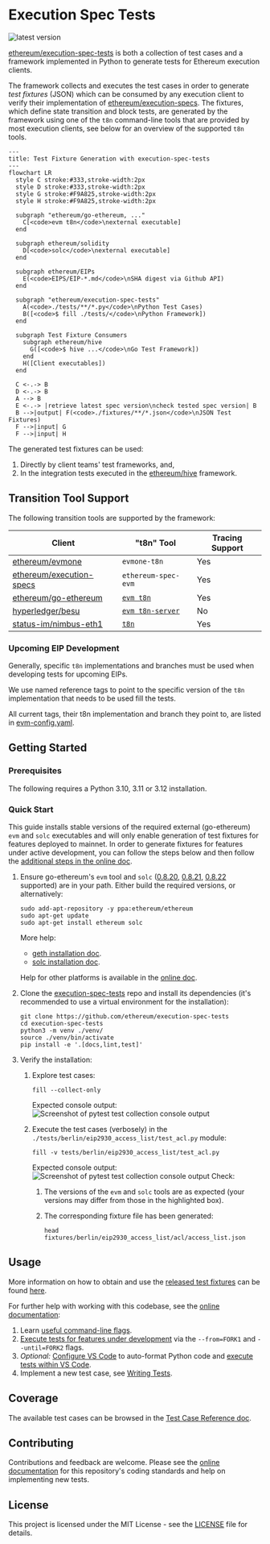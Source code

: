 # Execution Spec Tests

![latest version](https://img.shields.io/github/v/release/ethereum/execution-spec-tests)

[ethereum/execution-spec-tests](https://github.com/ethereum/execution-spec-tests) is both a collection of test cases and a framework implemented in Python to generate tests for Ethereum execution clients.

The framework collects and executes the test cases in order to generate _test fixtures_ (JSON) which can be consumed by any execution client to verify their implementation of [ethereum/execution-specs](https://github.com/ethereum/execution-specs). The fixtures, which define state transition and block tests, are generated by the framework using one of the `t8n` command-line tools that are provided by most execution clients, see below for an overview of the supported `t8n` tools.

```mermaid
---
title: Test Fixture Generation with execution-spec-tests
---
flowchart LR
  style C stroke:#333,stroke-width:2px
  style D stroke:#333,stroke-width:2px
  style G stroke:#F9A825,stroke-width:2px
  style H stroke:#F9A825,stroke-width:2px
  
  subgraph "ethereum/go-ethereum, ..."
    C[<code>evm t8n</code>\nexternal executable]
  end

  subgraph ethereum/solidity
    D[<code>solc</code>\nexternal executable]
  end

  subgraph ethereum/EIPs
    E(<code>EIPS/EIP-*.md</code>\nSHA digest via Github API)
  end

  subgraph "ethereum/execution-spec-tests"
    A(<code>./tests/**/*.py</code>\nPython Test Cases)
    B([<code>$ fill ./tests/</code>\nPython Framework])
  end

  subgraph Test Fixture Consumers
    subgraph ethereum/hive
      G([<code>$ hive ...</code>\nGo Test Framework])
    end
    H([Client executables])
  end

  C <-.-> B  
  D <-.-> B
  A --> B
  E <-.-> |retrieve latest spec version\ncheck tested spec version| B
  B -->|output| F(<code>./fixtures/**/*.json</code>\nJSON Test Fixtures)
  F -->|input| G
  F -->|input| H
```

The generated test fixtures can be used:

1. Directly by client teams' test frameworks, and,
2. In the integration tests executed in the [ethereum/hive](https://github.com/ethereum/hive) framework.

## Transition Tool Support

The following transition tools are supported by the framework:

| Client | "t8n" Tool | Tracing Support |
| -------| ---------- | --------------- |
| [ethereum/evmone](https://github.com/ethereum/evmone) | `evmone-t8n` | Yes |
| [ethereum/execution-specs](https://github.com/ethereum/execution-specs) | `ethereum-spec-evm` | Yes |
| [ethereum/go-ethereum](https://github.com/ethereum/go-ethereum) | [`evm t8n`](https://github.com/ethereum/go-ethereum/tree/master/cmd/evm) | Yes |
| [hyperledger/besu](https://github.com/hyperledger/besu/tree/main/ethereum/evmtool) | [`evm t8n-server`](https://github.com/hyperledger/besu/tree/main/ethereum/evmtool) | No |
| [status-im/nimbus-eth1](https://github.com/status-im/nimbus-eth1) | [`t8n`](https://github.com/status-im/nimbus-eth1/blob/master/tools/t8n/readme.md) | Yes |

### Upcoming EIP Development

Generally, specific `t8n` implementations and branches must be used when developing tests for upcoming EIPs.

We use named reference tags to point to the specific version of the `t8n` implementation that needs to be used fill the tests.

All current tags, their t8n implementation and branch they point to, are listed in [evm-config.yaml](evm-config.yaml).

## Getting Started

### Prerequisites

The following requires a Python 3.10, 3.11 or 3.12 installation.

### Quick Start

This guide installs stable versions of the required external (go-ethereum) `evm` and `solc` executables and will only enable generation of test fixtures for features deployed to mainnet. In order to generate fixtures for features under active development, you can follow the steps below and then follow the [additional steps in the online doc](https://ethereum.github.io/execution-spec-tests/getting_started/executing_tests_dev_fork/).

1. Ensure go-ethereum's `evm` tool and `solc` ([0.8.20](https://github.com/ethereum/solidity/releases/tag/v0.8.20), [0.8.21](https://github.com/ethereum/solidity/releases/tag/v0.8.21), [0.8.22](https://github.com/ethereum/solidity/releases/tag/v0.8.22)  supported) are in your path. Either build the required versions, or alternatively:

    ```console
    sudo add-apt-repository -y ppa:ethereum/ethereum
    sudo apt-get update
    sudo apt-get install ethereum solc
    ```

    More help:

    - [geth installation doc](https://geth.ethereum.org/docs/getting-started/installing-geth#ubuntu-via-ppas).
    - [solc installation doc](https://docs.soliditylang.org/en/latest/installing-solidity.html#linux-packages).

    Help for other platforms is available in the [online doc](https://ethereum.github.io/execution-spec-tests/getting_started/quick_start/).

2. Clone the [execution-spec-tests](https://github.com/ethereum/execution-spec-tests) repo and install its dependencies (it's recommended to use a virtual environment for the installation):

   ```console
   git clone https://github.com/ethereum/execution-spec-tests
   cd execution-spec-tests
   python3 -m venv ./venv/
   source ./venv/bin/activate
   pip install -e '.[docs,lint,test]'
   ```

3. Verify the installation:
    1. Explore test cases:

       ```console
       fill --collect-only
       ```

       Expected console output:
         ![Screenshot of pytest test collection console output](docs/getting_started/img/pytest_collect_only.png)

    2. Execute the test cases (verbosely) in the `./tests/berlin/eip2930_access_list/test_acl.py` module:

        ```console
        fill -v tests/berlin/eip2930_access_list/test_acl.py
        ```

        Expected console output:
          ![Screenshot of pytest test collection console output](docs/getting_started/img/pytest_run_example.png)
        Check:

        1. The versions of the `evm` and `solc` tools are as expected (your versions may differ from those in the highlighted box).
        2. The corresponding fixture file has been generated:

           ```console
           head fixtures/berlin/eip2930_access_list/acl/access_list.json
           ```

## Usage

More information on how to obtain and use the [released test fixtures](https://github.com/ethereum/execution-spec-tests/releases) can be found [here](https://ethereum.github.io/execution-spec-tests/docs-only/getting_started/using_fixtures/).

For further help with working with this codebase, see the [online documentation](https://ethereum.github.io/execution-spec-tests/):

1. Learn [useful command-line flags](https://ethereum.github.io/execution-spec-tests/getting_started/executing_tests_command_line/).
2. [Execute tests for features under development](https://ethereum.github.io/execution-spec-tests/getting_started/executing_tests_dev_fork/) via the `--from=FORK1` and `--until=FORK2` flags.
3. _Optional:_ [Configure VS Code](https://ethereum.github.io/execution-spec-tests/getting_started/setup_vs_code/) to auto-format Python code and [execute tests within VS Code](https://ethereum.github.io/execution-spec-tests/getting_started/executing_tests_vs_code/#executing-and-debugging-test-cases).
4. Implement a new test case, see [Writing Tests](https://ethereum.github.io/execution-spec-tests/writing_tests/).

## Coverage

The available test cases can be browsed in the [Test Case Reference doc](https://ethereum.github.io/execution-spec-tests/tests/).

## Contributing

Contributions and feedback are welcome. Please see the [online documentation](https://ethereum.github.io/execution-spec-tests/writing_tests/) for this repository's coding standards and help on implementing new tests.

## License

This project is licensed under the MIT License - see the [LICENSE](LICENSE) file for details.
